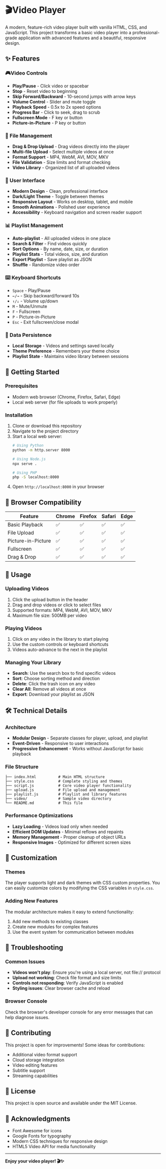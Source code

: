 # 🎬Video Player

A modern, feature-rich video player built with vanilla HTML, CSS, and JavaScript. This project transforms a basic video player into a professional-grade application with advanced features and a beautiful, responsive design.

## ✨ Features

### 🎮Video Controls
- **Play/Pause** - Click video or spacebar
- **Stop** - Reset video to beginning
- **Skip Forward/Backward** - 10-second jumps with arrow keys
- **Volume Control** - Slider and mute toggle
- **Playback Speed** - 0.5x to 2x speed options
- **Progress Bar** - Click to seek, drag to scrub
- **Fullscreen Mode** - F key or button
- **Picture-in-Picture** - P key or button

### 📁 File Management
- **Drag & Drop Upload** - Drag videos directly into the player
- **Multi-file Upload** - Select multiple videos at once
- **Format Support** - MP4, WebM, AVI, MOV, MKV
- **File Validation** - Size limits and format checking
- **Video Library** - Organized list of all uploaded videos

### 🎨 User Interface
- **Modern Design** - Clean, professional interface
- **Dark/Light Theme** - Toggle between themes
- **Responsive Layout** - Works on desktop, tablet, and mobile
- **Smooth Animations** - Polished user experience
- **Accessibility** - Keyboard navigation and screen reader support

### 📊 Playlist Management
- **Auto-playlist** - All uploaded videos in one place
- **Search & Filter** - Find videos quickly
- **Sort Options** - By name, date, size, or duration
- **Playlist Stats** - Total videos, size, and duration
- **Export Playlist** - Save playlist as JSON
- **Shuffle** - Randomize video order

### ⌨️ Keyboard Shortcuts
- `Space` - Play/Pause
- `←/→` - Skip backward/forward 10s
- `↑/↓` - Volume up/down
- `M` - Mute/Unmute
- `F` - Fullscreen
- `P` - Picture-in-Picture
- `Esc` - Exit fullscreen/close modal

### 💾 Data Persistence
- **Local Storage** - Videos and settings saved locally
- **Theme Preference** - Remembers your theme choice
- **Playlist State** - Maintains video library between sessions

## 🚀 Getting Started

### Prerequisites
- Modern web browser (Chrome, Firefox, Safari, Edge)
- Local web server (for file uploads to work properly)

### Installation
1. Clone or download this repository
2. Navigate to the project directory
3. Start a local web server:
   ```bash
   # Using Python
   python -m http.server 8000
   
   # Using Node.js
   npx serve .
   
   # Using PHP
   php -S localhost:8000
   ```
4. Open `http://localhost:8000` in your browser

## 📱 Browser Compatibility

| Feature | Chrome | Firefox | Safari | Edge |
|---------|--------|---------|--------|------|
| Basic Playback | ✅ | ✅ | ✅ | ✅ |
| File Upload | ✅ | ✅ | ✅ | ✅ |
| Picture-in-Picture | ✅ | ✅ | ✅ | ✅ |
| Fullscreen | ✅ | ✅ | ✅ | ✅ |
| Drag & Drop | ✅ | ✅ | ✅ | ✅ |

## 🎯 Usage

### Uploading Videos
1. Click the upload button in the header
2. Drag and drop videos or click to select files
3. Supported formats: MP4, WebM, AVI, MOV, MKV
4. Maximum file size: 500MB per video

### Playing Videos
1. Click on any video in the library to start playing
2. Use the custom controls or keyboard shortcuts
3. Videos auto-advance to the next in the playlist

### Managing Your Library
- **Search**: Use the search box to find specific videos
- **Sort**: Choose sorting method and direction
- **Delete**: Click the trash icon on any video
- **Clear All**: Remove all videos at once
- **Export**: Download your playlist as JSON

## 🛠️ Technical Details

### Architecture
- **Modular Design** - Separate classes for player, upload, and playlist
- **Event-Driven** - Responsive to user interactions
- **Progressive Enhancement** - Works without JavaScript for basic playback

### File Structure
```
├── index.html          # Main HTML structure
├── style.css           # Complete styling and themes
├── script.js           # Core video player functionality
├── upload.js           # File upload and management
├── playlist.js         # Playlist and library features
├── video/              # Sample video directory
└── README.md           # This file
```

### Performance Optimizations
- **Lazy Loading** - Videos load only when needed
- **Efficient DOM Updates** - Minimal reflows and repaints
- **Memory Management** - Proper cleanup of object URLs
- **Responsive Images** - Optimized for different screen sizes

## 🎨 Customization

### Themes
The player supports light and dark themes with CSS custom properties. You can easily customize colors by modifying the CSS variables in `style.css`.

### Adding New Features
The modular architecture makes it easy to extend functionality:
1. Add new methods to existing classes
2. Create new modules for complex features
3. Use the event system for communication between modules

## 🐛 Troubleshooting

### Common Issues
- **Videos won't play**: Ensure you're using a local server, not file:// protocol
- **Upload not working**: Check file format and size limits
- **Controls not responding**: Verify JavaScript is enabled
- **Styling issues**: Clear browser cache and reload

### Browser Console
Check the browser's developer console for any error messages that can help diagnose issues.

## 🤝 Contributing

This project is open for improvements! Some ideas for contributions:
- Additional video format support
- Cloud storage integration
- Video editing features
- Subtitle support
- Streaming capabilities

## 📄 License

This project is open source and available under the MIT License.

## 🙏 Acknowledgments

- Font Awesome for icons
- Google Fonts for typography
- Modern CSS techniques for responsive design
- HTML5 Video API for media functionality

---

**Enjoy your video player! 🎬✨**
